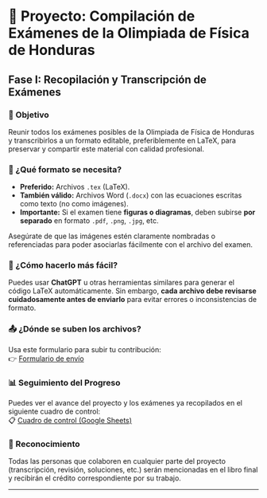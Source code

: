 # 📘 Proyecto: Compilación de Exámenes de la Olimpiada de Física de Honduras

## Fase I: Recopilación y Transcripción de Exámenes

### 🎯 Objetivo
Reunir todos los exámenes posibles de la Olimpiada de Física de Honduras y transcribirlos a un formato editable, preferiblemente en LaTeX, para preservar y compartir este material con calidad profesional.

### 📂 ¿Qué formato se necesita?

- **Preferido:** Archivos `.tex` (LaTeX).
- **También válido:** Archivos Word (`.docx`) con las ecuaciones escritas como texto (no como imágenes).
- **Importante:** Si el examen tiene **figuras o diagramas**, deben subirse **por separado** en formato `.pdf`, `.png`, `.jpg`, etc.

Asegúrate de que las imágenes estén claramente nombradas o referenciadas para poder asociarlas fácilmente con el archivo del examen.

### 🧠 ¿Cómo hacerlo más fácil?

Puedes usar **ChatGPT** u otras herramientas similares para generar el código LaTeX automáticamente. Sin embargo, **cada archivo debe revisarse cuidadosamente antes de enviarlo** para evitar errores o inconsistencias de formato.

### 📤 ¿Dónde se suben los archivos?

Usa este formulario para subir tu contribución:  
👉 [Formulario de envío](https://docs.google.com/forms/d/e/1FAIpQLSe0a41_flnfO7YFjjv8KiA4BCIMUkl6xmhIrTRrUBFcNdJHkw/viewform?usp=dialog)

### 📊 Seguimiento del Progreso

Puedes ver el avance del proyecto y los exámenes ya recopilados en el siguiente cuadro de control:  
📋 [Cuadro de control (Google Sheets)](https://docs.google.com/spreadsheets/d/1v9YRnaufOC984TJRyDEG6FMpty7rAbKN6X3xc5e-mgY/edit?gid=0#gid=0)

### 🙌 Reconocimiento

Todas las personas que colaboren en cualquier parte del proyecto (transcripción, revisión, soluciones, etc.) serán mencionadas en el libro final y recibirán el crédito correspondiente por su trabajo.

---


